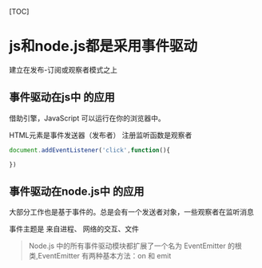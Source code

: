 [TOC]

# js和node.js都是采用事件驱动

建立在发布-订阅或观察者模式之上


## 事件驱动在js中 的应用


借助引擎，JavaScript 可以运行在你的浏览器中。


HTML元素是事件发送器（发布者）    注册监听函数是观察者

```js
document.addEventListener('click',function(){

})
```

## 事件驱动在node.js中 的应用

大部分工作也是基于事件的。总是会有一个发送者对象，一些观察者在监听消息

事件主题是 来自进程、 网络的交互、文件

>Node.js 中的所有事件驱动模块都扩展了一个名为 EventEmitter 的根类,EventEmitter 有两种基本方法：on 和 emit



